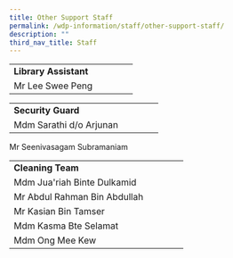 ```yaml
---
title: Other Support Staff
permalink: /wdp-information/staff/other-support-staff/
description: ""
third_nav_title: Staff
---
```

|  | |  |  | |
|---|---|---|---|---|
| **Library Assistant** | 
Mr Lee Swee Peng |

|  | |  |  | |
|---|---|---|---|---|
| **Security Guard** | 
Mdm Sarathi d/o Arjunan |
Mr Seenivasagam Subramaniam

|  | |  |  | |
|---|---|---|---|---|
| **Cleaning Team** | 
Mdm Jua'riah Binte Dulkamid |
Mr Abdul Rahman Bin Abdullah |
Mr Kasian Bin Tamser |
Mdm Kasma Bte Selamat |
Mdm Ong Mee Kew |